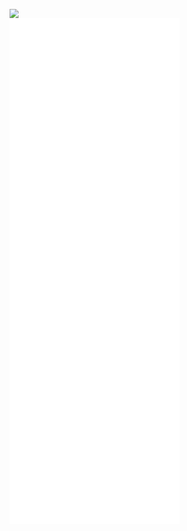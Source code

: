 <style>
img
{
    display:block;
    float:none;
    margin-left:auto;
    margin-right:auto;
    width:60%;
}
</style>
![](https://komarev.com/ghpvc/?username=omaarelamri&color=brightgreen&style=plastic)
![Metrics](/github-metrics.svg) 


